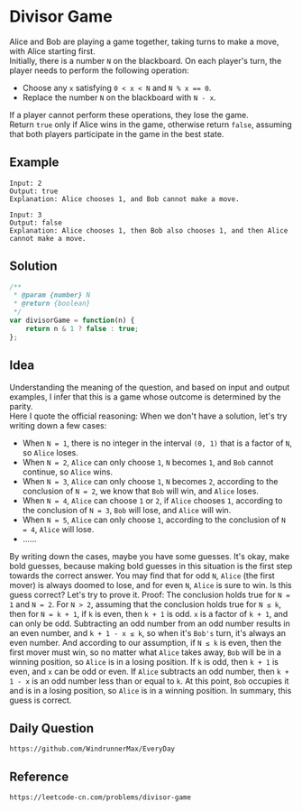 # Divisor Game
Alice and Bob are playing a game together, taking turns to make a move, with Alice starting first.  
Initially, there is a number `N` on the blackboard. On each player's turn, the player needs to perform the following operation:

- Choose any `x` satisfying `0 < x < N` and `N % x == 0`.
- Replace the number `N` on the blackboard with `N - x`.

If a player cannot perform these operations, they lose the game.  
Return `true` only if Alice wins in the game, otherwise return `false`, assuming that both players participate in the game in the best state.

## Example

```
Input: 2
Output: true
Explanation: Alice chooses 1, and Bob cannot make a move.
```

```
Input: 3
Output: false
Explanation: Alice chooses 1, then Bob also chooses 1, and then Alice cannot make a move.
```

## Solution

```javascript
/**
 * @param {number} N
 * @return {boolean}
 */
var divisorGame = function(n) {
    return n & 1 ? false : true;
};
```

## Idea
Understanding the meaning of the question, and based on input and output examples, I infer that this is a game whose outcome is determined by the parity.  
Here I quote the official reasoning: When we don't have a solution, let's try writing down a few cases:
* When `N = 1`, there is no integer in the interval `(0, 1)` that is a factor of `N`, so `Alice` loses.
* When `N = 2`, `Alice` can only choose `1`, `N` becomes `1`, and `Bob` cannot continue, so `Alice` wins.
* When `N = 3`, `Alice` can only choose `1`, `N` becomes `2`, according to the conclusion of `N = 2`, we know that `Bob` will win, and `Alice` loses.
* When `N = 4`, `Alice` can choose `1` or `2`, if `Alice` chooses `1`, according to the conclusion of `N = 3`, `Bob` will lose, and `Alice` will win.
* When `N = 5`, `Alice` can only choose `1`, according to the conclusion of `N = 4`, `Alice` will lose.
* ......

By writing down the cases, maybe you have some guesses. It's okay, make bold guesses, because making bold guesses in this situation is the first step towards the correct answer. You may find that for odd `N`, `Alice` (the first mover) is always doomed to lose, and for even `N`, `Alice` is sure to win. Is this guess correct? Let's try to prove it.
Proof: The conclusion holds true for `N = 1` and `N = 2`.
For `N > 2`, assuming that the conclusion holds true for `N ≤ k`, then for `N = k + 1`, if `k` is even, then `k + 1` is odd. `x` is a factor of `k + 1`, and can only be odd. Subtracting an odd number from an odd number results in an even number, and `k + 1 - x ≤ k`, so when it's `Bob's` turn, it's always an even number. And according to our assumption, if `N ≤ k` is even, then the first mover must win, so no matter what `Alice` takes away, `Bob` will be in a winning position, so `Alice` is in a losing position. If `k` is odd, then `k + 1` is even, and `x` can be odd or even. If `Alice` subtracts an odd number, then `k + 1 - x` is an odd number less than or equal to `k`. At this point, `Bob` occupies it and is in a losing position, so `Alice` is in a winning position. In summary, this guess is correct.

## Daily Question

```
https://github.com/WindrunnerMax/EveryDay
```

## Reference

```
https://leetcode-cn.com/problems/divisor-game
```